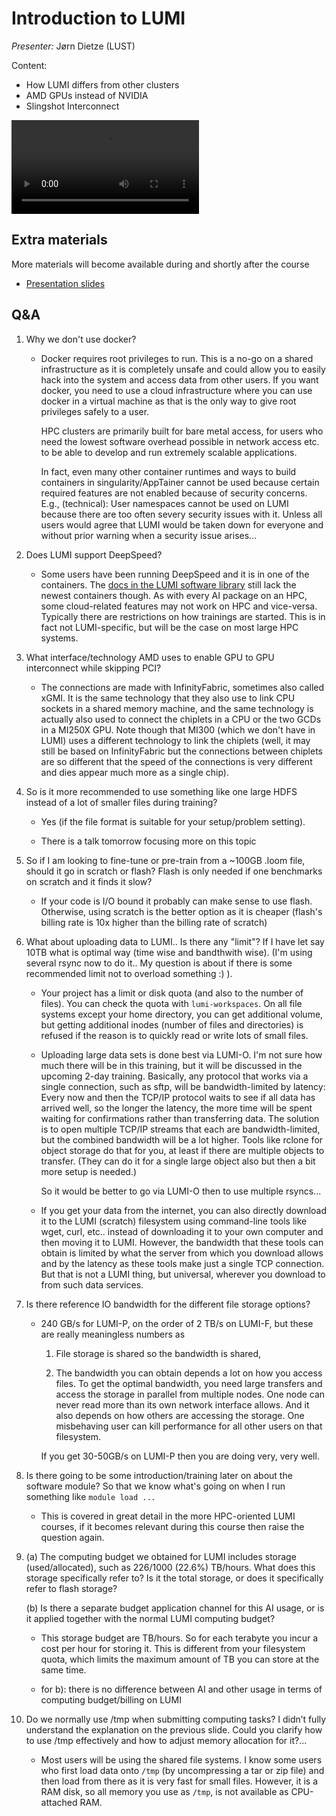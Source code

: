 # Introduction to LUMI

*Presenter:* Jørn Dietze (LUST)

Content:

-   How LUMI differs from other clusters
-   AMD GPUs instead of NVIDIA
-   Slingshot Interconnect

<video src="https://462000265.lumidata.eu/ai-20241126/recordings/01_Lumi_Introduction.mp4" controls="controls"></video>


## Extra materials

More materials will become available during and shortly after the course

-   [Presentation slides](https://462000265.lumidata.eu/ai-20241126/files/LUMI-ai-20241126-01-Lumi_intro.pdf)


## Q&A

1.  Why we don't use docker?
  
    -   Docker requires root privileges to run. This is a no-go on a shared infrastructure as it is completely unsafe and could allow you to easily hack into the system and access data from other users. If you want docker, you need to use a cloud infrastructure where you can use docker in a virtual machine as that is the only way to give root privileges safely to a user.

        HPC clusters are primarily built for bare metal access, for users who need the lowest software overhead possible in network access etc. to be able to develop and run extremely scalable applications. 

        In fact, even many other container runtimes and ways to build containers in singularity/AppTainer cannot be used because certain required features are not enabled because of security concerns. E.g., (technical): User namespaces cannot be used on LUMI because there are too often severy security issues with it. Unless all users would agree that LUMI would be taken down for everyone and without prior warning when a security issue arises... 

2.  Does LUMI support DeepSpeed?

    -   Some users have been running DeepSpeed and it is in one of the containers. The [docs in the LUMI software library](https://lumi-supercomputer.github.io/LUMI-EasyBuild-docs/p/PyTorch/) still lack the newest containers though. As with every AI package on an HPC, some cloud-related features may not work on HPC and vice-versa. Typically there are restrictions on how trainings are started. This is in fact not LUMI-specific, but will be the case on most large HPC systems.

3. What interface/technology AMD uses to enable GPU to GPU interconnect while skipping PCI?

    -   The connections are made with InfinityFabric, sometimes also called xGMI. It is the same technology that they also use to link CPU sockets in a shared memory machine, and the same technology is actually also used to connect the chiplets in a CPU or the two GCDs in a MI250X GPU. Note though that MI300 (which we don't have in LUMI) uses a different technology to link the chiplets (well, it may still be based on InfinityFabric but the connections between chiplets are so different that the speed of the connections is very different and dies appear much more as a single chip).

4. So is it more recommended to use something like one large HDFS instead of a lot of smaller files during training?

    - Yes (if the file format is suitable for your setup/problem setting).

    - There is a talk tomorrow focusing more on this topic

5.  So if I am looking to fine-tune or pre-train from a ~100GB .loom file, should it go in scratch or flash? Flash is only needed if one benchmarks on scratch and it finds it slow?

    -   If your code is I/O bound it probably can make sense to use flash. Otherwise, using scratch is the better option as it is cheaper (flash's billing rate is 10x higher than the billing rate of scratch)

6.  What about uploading data to LUMI.. Is there any "limit"? If I have let say 10TB what is optimal way (time wise and bandthwith wise). (I'm using several rsync now to do it.. My question is about if there is some recommended limit not to overload something :) ).

    -    Your project has a limit or disk quota (and also to the number of files). You can check the quota with `lumi-workspaces`. On all file systems except your home directory, you can get additional volume, but getting additional inodes (number of files and directories) is refused if the reason is to quickly read or write lots of small files.

    -   Uploading large data sets is done best via LUMI-O. I'm not sure how much there will be in this training, but it will be discussed in the upcoming 2-day training. Basically, any protocol that works via a single connection, such as sftp, will be bandwidth-limited by latency: Every now and then the TCP/IP protocol waits to see if all data has arrived well, so the longer the latency, the more time will be spent waiting for confirmations rather than transferring data. The solution is to open multiple TCP/IP streams that each are bandwidth-limited, but the combined bandwidth will be a lot higher. Tools like rclone for object storage do that for you, at least if there are multiple objects to transfer. (They can do it for a single large object also but then a bit more setup is needed.)

        So it would be better to go via LUMI-O then to use multiple rsyncs...

    -   If you get your data from the internet, you can also directly download it to the LUMI (scratch) filesystem using command-line tools like wget, curl, etc.. instead of downloading it to your own computer and then moving it to LUMI. However, the bandwidth that these tools can obtain is limited by what the server from which you download allows and by the latency as these tools make just a single TCP connection. But that is not a LUMI thing, but universal, wherever you download to from such data services.

7.  Is there reference IO bandwidth for the different file storage options?

    -   240 GB/s for LUMI-P, on the order of 2 TB/s on LUMI-F, but these are really meaningless numbers as 

        1.  File storage is shared so the bandwidth is shared,

        2.  The bandwidth you can obtain depends a lot on how you access files. To get the optimal bandwidth, you need large transfers and access the storage in parallel from multiple nodes. One node can never read more than its own network interface allows. And it also depends on how others are accessing the storage. One misbehaving user can kill performance for all other users on that filesystem.
        
        If you get 30-50GB/s on LUMI-P then you are doing very, very well.

8.  Is there going to be some introduction/training later on about the software module? So that we know what's going on when I run something like `module load ...`

    -   This is covered in great detail in the more HPC-oriented LUMI courses, if it becomes relevant during this course then raise the question again.

9.  (a) The computing budget we obtained for LUMI includes storage (used/allocated), such as 226/1000 (22.6%) TB/hours.  What does this storage specifically refer to? Is it the total storage, or does it specifically refer to flash storage? 

    (b) Is there a separate budget application channel for this AI usage, or is it applied together with the normal LUMI computing budget?
   
    -   This storage budget are TB/hours. So for each terabyte you incur a cost per hour for storing it. This is different from your filesystem quota, which limits the maximum amount of TB you can store at the same time.

    -   for b): there is no difference between AI and other usage in terms of computing budget/billing on LUMI

10. Do we normally use /tmp when submitting computing tasks? I didn’t fully understand the explanation on the previous slide. Could you clarify how to use /tmp effectively and how to adjust memory allocation for it?...
 
    -   Most users will be using the shared file systems. I know some users who first load data onto `/tmp` (by uncompressing a tar or zip file) and then load from there as it is very fast for small files. However, it is a RAM disk, so all memory you use as `/tmp`, is not available as CPU-attached RAM.



